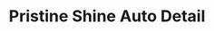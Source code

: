 ---
title: "Pristine Shine Auto Detail"
url: /bethlehem/pristine-shine-auto-detail/
shop: car repair
---